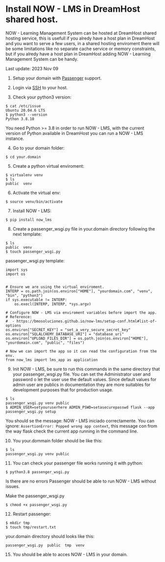 # Install NOW - LMS in DreamHost shared host.

NOW - Learning Management System can be hosted at DreamHost shared hosting service, this is usefull if you alredy
have a host plan in DreamHost and you want to serve a few users, in a shared hosting enviroment there will be some
limitations like no separate cache service or memory constraints, but if you alredy have a host plan in DreamHost
adding NOW - Learning Management System can be handy.

Last update: 2023 Nov 09

1. Setup your domain with [Passenger](https://help.dreamhost.com/hc/en-us/articles/215769578-Passenger-overview) support.

2. Login via [SSH](https://help.dreamhost.com/hc/en-us/articles/216041267) to your host.

3. Check your python3 version:

```
$ cat /etc/issue
Ubuntu 20.04.6 LTS
$ python3 --version
Python 3.8.10

```

You need Python >= 3.8 in order to run NOW - LMS, with the current version of Python available in DreamHost you can run a NOW - LMS instance.

4. Go to your domain folder:

```
$ cd your.domain
```

5. Create a python virtual enviroment:

```
$ virtualenv venv
$ ls
public  venv
```

6. Activate the virtual env:

```
$ source venv/bin/activate
```

7. Install NOW - LMS:

```
$ pip install now_lms
```

8. Create a passenger_wsgi.py file in your.domain directory following the next template:

```
$ ls
public  venv
$ touch passenger_wsgi.py
```

passenger_wsgi.py template:

```
import sys
import os


# Ensure we are using the virtual enviroment.
INTERP = os.path.join(os.environ["HOME"], "yourdomain.com", "venv", "bin", "python3")
if sys.executable != INTERP:
    os.execl(INTERP, INTERP, *sys.argv)

# Configure NOW - LMS via enviroment variables before import the app.
# Reference:
#  - https://bmosoluciones.github.io/now-lms/setup-conf.html#list-of-options
os.environ["SECRET_KEY"] = "set_a_very_secure_secret_key"
os.environ["SQLALCHEMY_DATABASE_URI"] = "database_uri"
os.environ["UPLOAD_FILES_DIR"] = os.path.join(os.environ["HOME"], "yourdomain.com", "public", "files")

# Now we can import the app so it can read the configuration from the env.
from now_lms import lms_app as application
```

9. Init NOW - LMS, be sure to run this commands in the same directory that your passenger_wsgi.py file.
   You can set the Administrator user and password o let the user use the default values.
   Since default values for admin user are publics in documentation they are more suitables
   for development purposes that for production usage.

```
$ ls
passenger_wsgi.py venv public
$ ADMIN_USER=setyouruserhere ADMIN_PSWD=setasecurepasswd flask --app passenger_wsgi.py setup
```

You should se the message: NOW - LMS iniciado correctamente.
You can ignore: `AssertionError: Popped wrong app context`, this message con from the way flask check the current app
running in the command line.

10. You your.dommain folder should be like this:

```
$ ls
passenger_wsgi.py venv public
```

11. You can check your passenger file works running it with python:

```
$ python3.8 passenger_wsgi.py
```

Is there are no errors Passenger should be able to run NOW - LMS without issues.

Make the passenger_wsgi.py

```
$ chmod +x passenger_wsgi.py
```

12. Restart passenger:

```
$ mkdir tmp
$ touch tmp/restart.txt
```

your.domain directory should looks like this:

```
passenger_wsgi.py  public  tmp  venv
```

15. You should be able to acces NOW - LMS in your domain.
